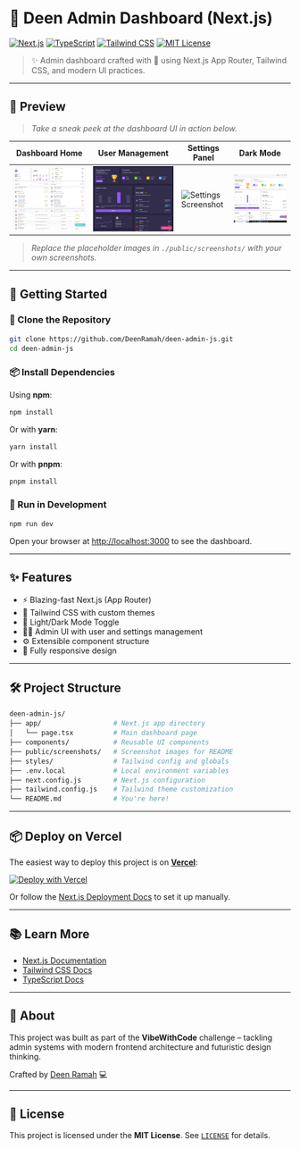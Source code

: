 # 🧠 Deen Admin Dashboard (Next.js)

[![Next.js](https://img.shields.io/badge/Built%20With-Next.js-000?style=for-the-badge&logo=next.js)](https://nextjs.org/)
[![TypeScript](https://img.shields.io/badge/Language-TypeScript-blue?style=for-the-badge&logo=typescript)](https://www.typescriptlang.org/)
[![Tailwind CSS](https://img.shields.io/badge/Styled%20With-Tailwind%20CSS-38B2AC?style=for-the-badge&logo=tailwind-css)](https://tailwindcss.com/)
[![MIT License](https://img.shields.io/github/license/DeenRamah/deen-admin-js?style=for-the-badge)](LICENSE)

> ✨ Admin dashboard crafted with 💖 using Next.js App Router, Tailwind CSS, and modern UI practices.

---

## 📸 Preview

> _Take a sneak peek at the dashboard UI in action below._

| Dashboard Home | User Management | Settings Panel | Dark Mode |
|----------------|------------------|----------------|-----------|
| ![Dashboard Screenshot](./src/rt.jpg) | ![Users Screenshot](./src/vib.jpg) | ![Settings Screenshot](./src.vii.jpg) | ![Dark Mode Screenshot](./src/yu.jpg) |

> _Replace the placeholder images in `./public/screenshots/` with your own screenshots._

---

## 🚀 Getting Started

### 🧬 Clone the Repository

```bash
git clone https://github.com/DeenRamah/deen-admin-js.git
cd deen-admin-js
```

### 📦 Install Dependencies

Using **npm**:

```bash
npm install
```

Or with **yarn**:

```bash
yarn install
```

Or with **pnpm**:

```bash
pnpm install
```

### 🔧 Run in Development

```bash
npm run dev
```

Open your browser at [http://localhost:3000](http://localhost:3000) to see the dashboard.

---

## ✨ Features

- ⚡ Blazing-fast Next.js (App Router)
- 🎨 Tailwind CSS with custom themes
- 🌙 Light/Dark Mode Toggle
- 🧑‍💼 Admin UI with user and settings management
- ⚙️ Extensible component structure
- 📱 Fully responsive design

---

## 🛠️ Project Structure

```bash
deen-admin-js/
├── app/                  # Next.js app directory
│   └── page.tsx          # Main dashboard page
├── components/           # Reusable UI components
├── public/screenshots/   # Screenshot images for README
├── styles/               # Tailwind config and globals
├── .env.local            # Local environment variables
├── next.config.js        # Next.js configuration
├── tailwind.config.js    # Tailwind theme customization
└── README.md             # You're here!
```

---

## 📦 Deploy on Vercel

The easiest way to deploy this project is on **[Vercel](https://vercel.com/)**:

[![Deploy with Vercel](https://vercel.com/button)](https://vercel.com/new/project?template=DeenRamah/deen-admin-js)

Or follow the [Next.js Deployment Docs](https://nextjs.org/docs/deployment) to set it up manually.

---

## 📚 Learn More

- [Next.js Documentation](https://nextjs.org/docs)
- [Tailwind CSS Docs](https://tailwindcss.com/docs)
- [TypeScript Docs](https://www.typescriptlang.org/docs/)

---

## 🧠 About

This project was built as part of the **VibeWithCode** challenge – tackling admin systems with modern frontend architecture and futuristic design thinking. 

Crafted by [Deen Ramah](https://github.com/DeenRamah) 💻

---

## 🪪 License

This project is licensed under the **MIT License**. See [`LICENSE`](./LICENSE) for details.
